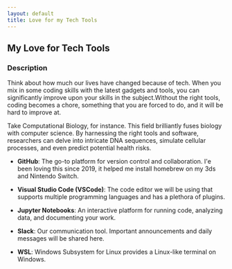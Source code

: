 ```yaml
---
layout: default
title: Love for my Tech Tools
---
```


## My Love for Tech Tools

### Description
Think about how much our lives have changed because of tech. When you mix in some coding skills with the latest gadgets and tools, you can significantly improve upon your skills in the subject.Without the right tools, coding becomes a chore, something that you are forced to do, and it will be hard to improve at.

Take Computational Biology, for instance. This field brilliantly fuses biology with computer science. By harnessing the right tools and software, researchers can delve into intricate DNA sequences, simulate cellular processes, and even predict potential health risks.

- **GitHub**: The go-to platform for version control and collaboration. I'e been loving this since 2019, it helped me install homebrew on my 3ds and Nintendo Switch.

- **Visual Studio Code (VSCode)**: The code editor we will be using that supports multiple programming languages and has a plethora of plugins. 

- **Jupyter Notebooks**: An interactive platform for running code, analyzing data, and documenting your work.

- **Slack**: Our communication tool. Important announcements and daily messages will be shared here.

- **WSL**: Windows Subsystem for Linux provides a Linux-like terminal on Windows.
